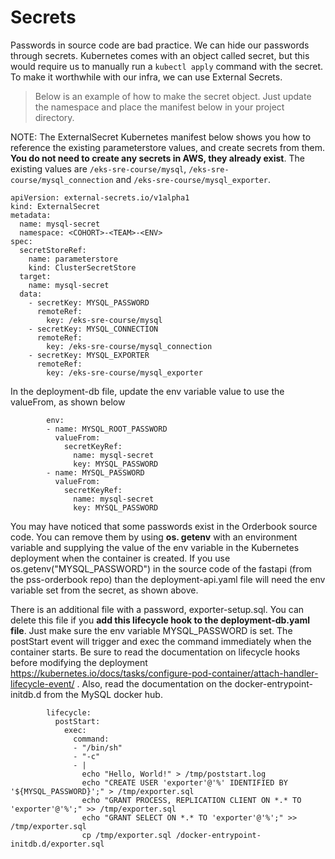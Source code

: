 # Secrets

Passwords in source code are bad practice. We can hide our passwords through secrets. Kubernetes comes with an object called secret, but this would require us to manually run a `kubectl apply` command with the secret. To make it worthwhile with our infra, we can use External Secrets.

> Below is an example of how to make the secret object. Just update the namespace and place the manifest below in your project directory.  

NOTE: The ExternalSecret Kubernetes manifest below shows you how to reference the existing parameterstore values, and create secrets from them. **You do not need to create any secrets in AWS, they already exist**. The existing values are `/eks-sre-course/mysql`, `/eks-sre-course/mysql_connection` and `/eks-sre-course/mysql_exporter`. 

```
apiVersion: external-secrets.io/v1alpha1
kind: ExternalSecret
metadata:
  name: mysql-secret
  namespace: <COHORT>-<TEAM>-<ENV>
spec:
  secretStoreRef:
    name: parameterstore
    kind: ClusterSecretStore
  target:
    name: mysql-secret
  data:
    - secretKey: MYSQL_PASSWORD
      remoteRef:
        key: /eks-sre-course/mysql
    - secretKey: MYSQL_CONNECTION
      remoteRef:
        key: /eks-sre-course/mysql_connection
    - secretKey: MYSQL_EXPORTER
      remoteRef:
        key: /eks-sre-course/mysql_exporter
```

In the deployment-db file, update the env variable value to use the valueFrom, as shown below

```
        env:
        - name: MYSQL_ROOT_PASSWORD
          valueFrom:
            secretKeyRef:
              name: mysql-secret
              key: MYSQL_PASSWORD
        - name: MYSQL_PASSWORD
          valueFrom:
            secretKeyRef:
              name: mysql-secret
              key: MYSQL_PASSWORD
```


You may have noticed that some passwords exist in the Orderbook source code. You can remove them by using **os. getenv** with an environment variable and supplying the value of the env variable in the Kubernetes deployment when the container is created. If you use os.getenv("MYSQL_PASSWORD") in the source code of the fastapi (from the pss-orderbook repo) than the deployment-api.yaml file will need the env variable set from the secret, as shown above.



There is an additional file with a password, exporter-setup.sql. You can delete this file if you **add this lifecycle hook to the deployment-db.yaml file**. Just make sure the env variable MYSQL_PASSWORD is set. The postStart event will trigger and exec the command immediately when the container starts. Be sure to read the documentation on lifecycle hooks before modifying the deployment https://kubernetes.io/docs/tasks/configure-pod-container/attach-handler-lifecycle-event/ . Also, read the documentation on the docker-entrypoint-initdb.d from the MySQL docker hub.

```
        lifecycle:
          postStart:
            exec:
              command:
              - "/bin/sh"
              - "-c"
              - |
                echo "Hello, World!" > /tmp/poststart.log
                echo "CREATE USER 'exporter'@'%' IDENTIFIED BY '${MYSQL_PASSWORD}';" > /tmp/exporter.sql
                echo "GRANT PROCESS, REPLICATION CLIENT ON *.* TO 'exporter'@'%';" >> /tmp/exporter.sql
                echo "GRANT SELECT ON *.* TO 'exporter'@'%';" >> /tmp/exporter.sql
                cp /tmp/exporter.sql /docker-entrypoint-initdb.d/exporter.sql
```
